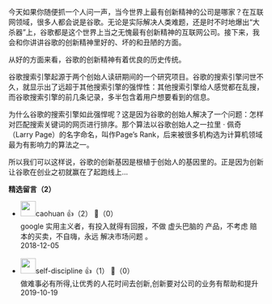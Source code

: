 今天如果你随便抓一个人问一声，当今世界上最有创新精神的公司是哪家？在互联网领域，很多人都会说是谷歌。无论是实际解决人类难题，还是时不时地爆出“大杀器”上，谷歌都是这个世界上当之无愧最有创新精神的互联网公司。接下来，我会和你讲讲谷歌的创新精神里好的、坏的和丑陋的方面。

从好的方面来看，谷歌的创新精神有着优良的历史传统。

谷歌搜索引擎起源于两个创始人读研期间的一个研究项目。谷歌的搜索引擎问世不久，就显示出了远超于其他搜索引擎的强悍性：其他搜索引擎给人感觉都在乱搜，而谷歌搜索引擎的前几条记录，多半包含着用户想要看到的信息。

为什么谷歌的搜索引擎如此强悍呢？这是因为谷歌的创始人解决了一个问题：怎样对匹配搜索关键词的网页进行排序。那个算法以谷歌创始人之一拉里 · 佩奇（Larry Page）的名字命名，叫作Page’s Rank，后来被很多机构选为计算机领域最为有影响力的算法之一。

所以我们可以这样说，谷歌的创新基因是根植于创始人的基因里的。正是因为创新让谷歌在创业之初就赢在了起跑线上...
<div><strong>精选留言（2）</strong></div><ul>
<li><img src="https://static001.geekbang.org/account/avatar/00/13/2b/ec/af6d0b10.jpg" width="30px"><span>caohuan</span> 👍（2） 💬（0）<div>google 实用主义者，有投入就得有回报，不做 虚头巴脑的 产品，不考虑 赔本的买卖，不自嗨，永远 解决市场问题 。</div>2018-12-05</li><br/><li><img src="https://static001.geekbang.org/account/avatar/00/0f/a1/c9/501a1d02.jpg" width="30px"><span>self-discipline</span> 👍（1） 💬（0）<div>做难事必有所得,让优秀的人花时间去创新,创新要对公司的业务有帮助和提升</div>2019-10-19</li><br/>
</ul>